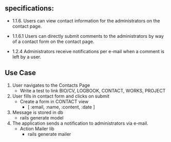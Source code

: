 ## specifications: 

*    1.1.6. Users can view contact information for the administrators on the
contact page.

*    1.1.6.1 Users can directly submit comments to the administrators by way of a
contact form on the contact page.

*    1.2.4 Administrators receive notifications per e-mail when a comment is
left by a user.

## Use Case

1. User navigates to the Contacts Page
   * Write a test to link BIO/CV, LOGBOOK, CONTACT, WORKS, PROJECT
2. User fills in contact form and clicks on submit
   * Create a form in CONTACT view 
	   * [ :email, :name, :content, :date ] 
3. Message is stored in db
   * rails generate model  
4. The application sends a notification to administrators via e-mail.
   * Action Mailer lib 
	 * rails generate mailer
